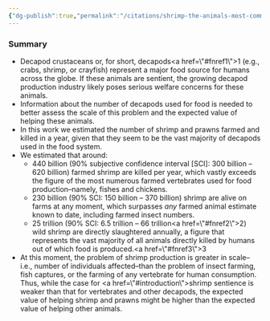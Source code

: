 ```yaml
---
{"dg-publish":true,"permalink":"/citations/shrimp-the-animals-most-commonly-used-and-killed-for-food-production-rethink-priorities/","tags":["#shrimp crustaceans"],"created":"2025-10-23T13:59:26.133+01:00","updated":"2025-10-23T13:59:26.566+01:00"}
---
```


### Summary
- Decapod crustaceans or, for short, decapods<a href=\\"#fnref1\\">1</a> (e.g., crabs, shrimp, or crayfish) represent a major food source for humans across the globe. If these animals are sentient, the growing decapod production industry likely poses serious welfare concerns for these animals.
- Information about the number of decapods used for food is needed to better assess the scale of this problem and the expected value of helping these animals.
- In this work we estimated the number of shrimp and prawns farmed and killed in a year, given that they seem to be the vast majority of decapods used in the food system.
- We estimated that around:
    - 440 billion (90% subjective confidence interval [SCI]: 300 billion – 620 billion) farmed shrimp are killed per year, which vastly exceeds the figure of the most numerous farmed vertebrates used for food production–namely, fishes and chickens.
    - 230 billion (90% SCI: 150 billion – 370 billion) shrimp are alive on farms at any moment, which surpasses _any_ farmed animal estimate known to date, including farmed insect numbers.
    - 25 trillion (90% SCI: 6.5 trillion – 66 trillion<a href=\\"#fnref2\\">2</a>) wild shrimp are directly slaughtered annually, a figure that represents the vast majority of all animals directly killed by humans out of which food is produced.<a href=\\"#fnref3\\">3</a>
- At this moment, the problem of shrimp production is greater in scale–i.e., number of individuals affected–than the problem of insect farming, fish captures, or the farming of any vertebrate for human consumption. Thus, while the case for <a href=\\"#introduction\\">shrimp sentience</a> is weaker than that for vertebrates and other decapods, the expected value of helping shrimp and prawns might be higher than the expected value of helping other animals.